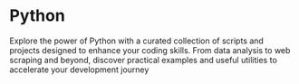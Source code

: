 # Python
Explore the power of Python with a curated collection of scripts and projects designed to enhance your coding skills. From data analysis to web scraping and beyond, discover practical examples and useful utilities to accelerate your development journey
